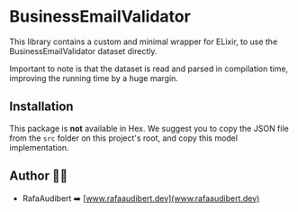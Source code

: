 # BusinessEmailValidator

This library contains a custom and minimal wrapper for ELixir, to use the BusinessEmailValidator dataset directly.

Important to note is that the dataset is read and parsed in compilation time, improving the running time by a huge margin.

## Installation

This package is **not** available in Hex. We suggest you to copy the JSON file from the `src` folder on this project's root, and copy this model implementation.

## Author 🧙‍♂️

- RafaAudibert ➡️ [www.rafaaudibert.dev](www.rafaaudibert.dev)

